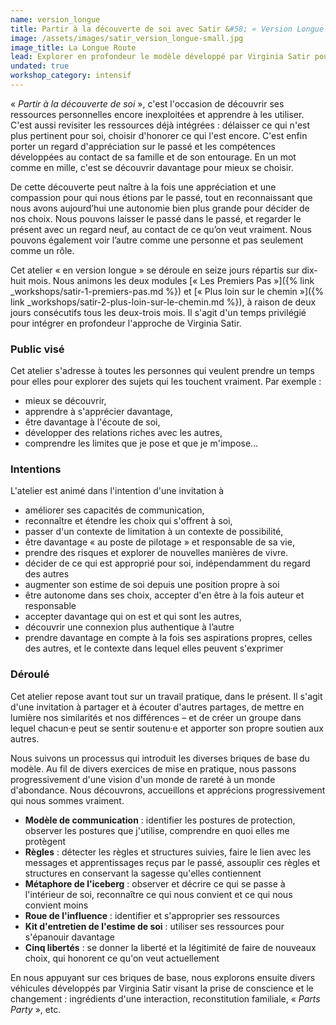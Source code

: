 ```yaml
---
name: version_longue
title: Partir à la découverte de soi avec Satir &#58; « Version Longue »
image: /assets/images/satir_version_longue-small.jpg
image_title: La Longue Route
lead: Explorer en profondeur le modèle développé par Virginia Satir pour des relations plus épanouissantes
undated: true
workshop_category: intensif
---
```


« _Partir à la découverte de soi_ », c'est l'occasion de découvrir ses
ressources personnelles encore inexploitées et apprendre à les utiliser. C'est
aussi revisiter les ressources déjà intégrées : délaisser ce qui n'est plus
pertinent pour soi, choisir d'honorer ce qui l'est encore. C'est enfin porter
un regard d'appréciation sur le passé et les compétences développées au contact
de sa famille et de son entourage. En un mot comme en mille, c'est se découvrir
davantage pour mieux se choisir.

De cette découverte peut naître à la fois une appréciation et une compassion
pour qui nous étions par le passé, tout en reconnaissant que nous avons
aujourd’hui une autonomie bien plus grande pour décider de nos choix. Nous
pouvons laisser le passé dans le passé, et regarder le présent avec un regard
neuf, au contact de ce qu’on veut vraiment. Nous pouvons également voir l’autre
comme une personne et pas seulement comme un rôle.

Cet atelier « en version longue » se déroule en seize jours répartis sur dix-huit
mois. Nous animons les deux modules [« Les Premiers Pas »]({% link _workshops/satir-1-premiers-pas.md %})
et [« Plus loin sur le chemin »]({% link _workshops/satir-2-plus-loin-sur-le-chemin.md %}),
à raison de deux jours consécutifs tous les deux-trois mois. Il s'agit d'un
temps privilégié pour intégrer en profondeur l'approche de Virginia Satir.

### Public visé

Cet atelier s'adresse à toutes les personnes qui veulent prendre un temps pour
elles pour explorer des sujets qui les touchent vraiment. Par exemple&nbsp;:
- mieux se découvrir,
- apprendre à s'apprécier davantage,
- être davantage à l'écoute de soi,
- développer des relations riches avec les autres,
- comprendre les limites que je pose et que je m'impose…

### Intentions

L'atelier est animé dans l'intention d'une invitation à

- améliorer ses capacités de communication,
- reconnaître et étendre les choix qui s'offrent à soi,
- passer d'un contexte de limitation à un contexte de possibilité,
- être davantage « au poste de pilotage » et responsable de sa vie,
- prendre des risques et explorer de nouvelles manières de vivre.
- décider de ce qui est approprié pour soi, indépendamment du regard des autres
- augmenter son estime de soi depuis une position propre à soi
- être autonome dans ses choix, accepter d'en être à la fois auteur et
  responsable
- accepter davantage qui on est et qui sont les autres,
- découvrir une connexion plus authentique à l’autre
- prendre davantage en compte à la fois ses aspirations propres, celles des
  autres, et le contexte dans lequel elles peuvent s'exprimer


### Déroulé

Cet atelier repose avant tout sur un travail pratique, dans le présent. Il
s'agit d'une invitation à partager et à écouter d'autres partages, de mettre en
lumière nos similarités et nos différences – et de créer un groupe dans lequel
chacun·e peut se sentir soutenu·e et apporter son propre soutien aux autres.

Nous suivons un processus qui introduit les diverses briques de base du modèle.
Au fil de divers exercices de mise en pratique, nous passons progressivement
d'une vision d'un monde de rareté à un monde d'abondance. Nous découvrons,
accueillons et apprécions progressivement qui nous sommes vraiment.

- **Modèle de communication** : identifier les postures de protection, observer les
  postures que j'utilise, comprendre en quoi elles me protègent
- **Règles** : détecter les règles et structures suivies, faire le lien avec les
  messages et apprentissages reçus par le passé, assouplir ces règles et
  structures en conservant la sagesse qu'elles contiennent
- **Métaphore de l'iceberg** : observer et décrire ce qui se passe à
  l'intérieur de soi, reconnaître ce qui nous convient et ce qui nous convient
  moins
- **Roue de l'influence** : identifier et s'approprier ses ressources
- **Kit d'entretien de l'estime de soi** : utiliser ses ressources pour s'épanouir davantage
- **Cinq libertés** : se donner la liberté et la légitimité de faire de nouveaux choix, qui
  honorent ce qu'on veut actuellement

En nous appuyant sur ces briques de base, nous explorons ensuite divers
véhicules développés par Virginia Satir visant la prise de conscience et le
changement : ingrédients d'une interaction, reconstitution familiale, « _Parts
Party_ », etc.

